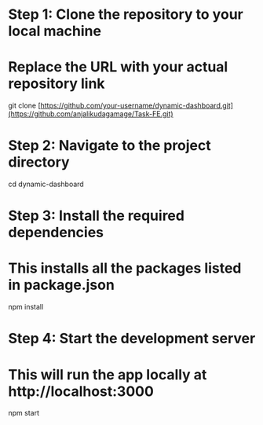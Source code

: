 # Step 1: Clone the repository to your local machine
# Replace the URL with your actual repository link
git clone [https://github.com/your-username/dynamic-dashboard.git](https://github.com/anjalikudagamage/Task-FE.git)

# Step 2: Navigate to the project directory
cd dynamic-dashboard

# Step 3: Install the required dependencies
# This installs all the packages listed in package.json
npm install

# Step 4: Start the development server
# This will run the app locally at http://localhost:3000
npm start

